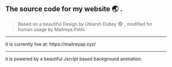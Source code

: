 ## The source code for my website :earth_asia: .
> Based on a beautiful Design by Utkarsh Dubey :monkey_face: , modified for human usage by Maitreya Patni.
<hr>
It is currently live at: https://maitreyap.xyz/
<hr>
it is powered by a beautiful Jscript based background animation.